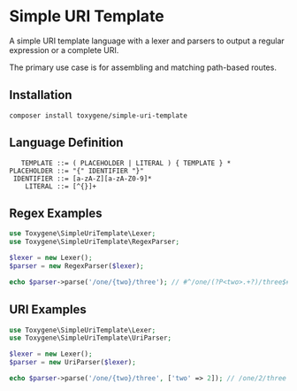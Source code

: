 # Simple URI Template
A simple URI template language with a lexer and parsers to output a regular expression or a complete URI.

The primary use case is for assembling and matching path-based routes.

## Installation

`composer install toxygene/simple-uri-template`

## Language Definition
```
   TEMPLATE ::= ( PLACEHOLDER | LITERAL ) { TEMPLATE } *
PLACEHOLDER ::= "{" IDENTIFIER "}"
 IDENTIFIER ::= [a-zA-Z][a-zA-Z0-9]*
    LITERAL ::= [^{}]+
```

## Regex Examples
```php
use Toxygene\SimpleUriTemplate\Lexer;
use Toxygene\SimpleUriTemplate\RegexParser;

$lexer = new Lexer();
$parser = new RegexParser($lexer);

echo $parser->parse('/one/{two}/three'); // #^/one/(?P<two>.+?)/three$#
```

## URI Examples
```php
use Toxygene\SimpleUriTemplate\Lexer;
use Toxygene\SimpleUriTemplate\UriParser;

$lexer = new Lexer();
$parser = new UriParser($lexer);

echo $parser->parse('/one/{two}/three', ['two' => 2]); // /one/2/three
```
